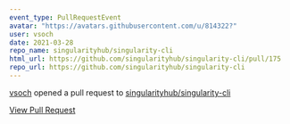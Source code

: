 ```yaml
---
event_type: PullRequestEvent
avatar: "https://avatars.githubusercontent.com/u/814322?"
user: vsoch
date: 2021-03-28
repo_name: singularityhub/singularity-cli
html_url: https://github.com/singularityhub/singularity-cli/pull/175
repo_url: https://github.com/singularityhub/singularity-cli
---
```


<a href='https://github.com/vsoch' target='_blank'>vsoch</a> opened a pull request to <a href='https://github.com/singularityhub/singularity-cli' target='_blank'>singularityhub/singularity-cli</a>

<a href='https://github.com/singularityhub/singularity-cli/pull/175' target='_blank'>View Pull Request</a>